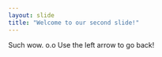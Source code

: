 ```yaml
---
layout: slide
title: "Welcome to our second slide!"
---
```

Such wow. o.o
Use the left arrow to go back!
